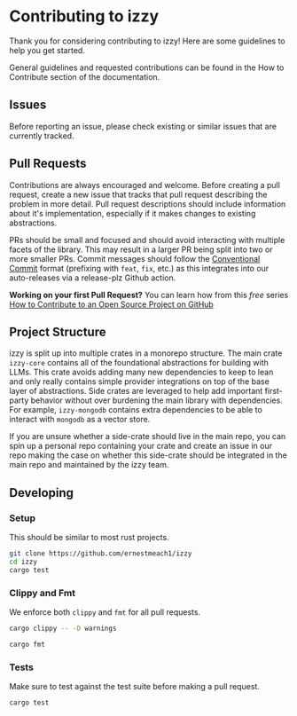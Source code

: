 # Contributing to izzy  

Thank you for considering contributing to izzy! Here are some guidelines to help you get started.

General guidelines and requested contributions can be found in the How to Contribute section of the documentation. 

## Issues

Before reporting an issue, please check existing or similar issues that are currently tracked.

## Pull Requests

Contributions are always encouraged and welcome. Before creating a pull request, create a new issue that tracks that pull request describing the problem in more detail. Pull request descriptions should include information about it's implementation, especially if it makes changes to existing abstractions.

PRs should be small and focused and should avoid interacting with multiple facets of the library. This may result in a larger PR being split into two or more smaller PRs. Commit messages should follow the [Conventional Commit](conventionalcommits.org/en/v1.0.0) format (prefixing with `feat`, `fix`, etc.) as this integrates into our auto-releases via a release-plz Github action.

**Working on your first Pull Request?** You can learn how from this *free* series [How to Contribute to an Open Source Project on GitHub](https://kcd.im/pull-request) 

## Project Structure

izzy is split up into multiple crates in a monorepo structure. The main crate `izzy-core` contains all of the foundational abstractions for building with LLMs. This crate avoids adding many new dependencies to keep to lean and only really contains simple provider integrations on top of the base layer of abstractions. Side crates are leveraged to help add important first-party behavior without over burdening the main library with dependencies. For example, `izzy-mongodb` contains extra dependencies to be able to interact with `mongodb` as a vector store.

If you are unsure whether a side-crate should live in the main repo, you can spin up a personal repo containing your crate and create an issue in our repo making the case on whether this side-crate should be integrated in the main repo and maintained by the izzy team.


## Developing

### Setup

This should be similar to most rust projects.

```bash
git clone https://github.com/ernestmeach1/izzy
cd izzy
cargo test
```

### Clippy and Fmt

We enforce both `clippy` and `fmt` for all pull requests.

```bash
cargo clippy -- -D warnings
```

```bash
cargo fmt
```


### Tests

Make sure to test against the test suite before making a pull request.

```bash
cargo test
```


